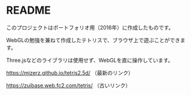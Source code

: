 # README

このプロジェクトはポートフォリオ用（2016年）に作成したものです。

WebGLの勉強を兼ねて作成したテトリスで、ブラウザ上で遊ぶことができます。

Three.jsなどのライブラリは使用せず、WebGLを直に操作しています。

https://mizerz.github.io/tetris2.5d/ （最新のリンク）

https://zuibase.web.fc2.com/tetris/ （古いリンク）
